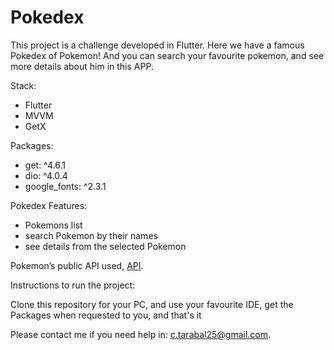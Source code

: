 # Pokedex
This project is a challenge developed in Flutter. Here we have a famous Pokedex of Pokemon!
And you can search your favourite pokemon, and see more details about him in this APP.

Stack: 
- Flutter
- MVVM
- GetX

Packages:
- get: ^4.6.1
- dio: ^4.0.4
- google_fonts: ^2.3.1

Pokedex Features:

- Pokemons list
- search Pokemon by their names
- see details from the selected Pokemon

Pokemon’s public API used, [API](<https://raw.githubusercontent.com/Biuni/PokemonGO-Pokedex/master/pokedex.json>).

Instructions to run the project: 

Clone this repository for your PC, and use your favourite IDE, get the Packages 
when requested to you, and that's it

Please contact me if you need help in: c.tarabal25@gmail.com.